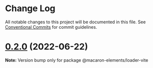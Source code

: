 # Change Log

All notable changes to this project will be documented in this file.
See [Conventional Commits](https://conventionalcommits.org) for commit guidelines.

# [0.2.0](https://github.com/macaron-elements/macaron/compare/v0.1.1...v0.2.0) (2022-06-22)

**Note:** Version bump only for package @macaron-elements/loader-vite
